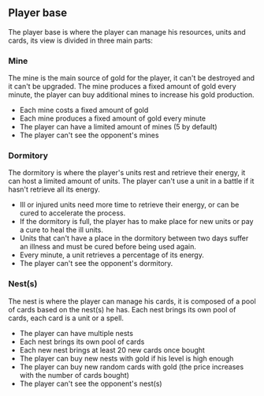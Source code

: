 ## Player base

The player base is where the player can manage his resources, units and cards, its view is divided in three main parts:

### Mine

The mine is the main source of gold for the player, it can't be destroyed and it can't be upgraded. The mine produces a fixed amount of gold every minute, the player can buy additional mines to increase his gold production.

- Each mine costs a fixed amount of gold
- Each mine produces a fixed amount of gold every minute
- The player can have a limited amount of mines (5 by default)
- The player can't see the opponent's mines

### Dormitory

The dormitory is where the player's units rest and retrieve their energy, it can host a limited amount of units. The player can't use a unit in a battle if it hasn't retrieve all its energy.

- Ill or injured units need more time to retrieve their energy, or can be cured to accelerate the process.
- If the dormitory is full, the player has to make place for new units or pay a cure to heal the ill units.
- Units that can't have a place in the dormitory between two days suffer an illness and must be cured before being used again.
- Every minute, a unit retrieves a percentage of its energy.
- The player can't see the opponent's dormitory.

### Nest(s)

The nest is where the player can manage his cards, it is composed of a pool of cards based on the nest(s) he has. Each nest brings its own pool of cards, each card is a unit or a spell.

- The player can have multiple nests
- Each nest brings its own pool of cards
- Each new nest brings at least 20 new cards once bought
- The player can buy new nests with gold if his level is high enough
- The player can buy new random cards with gold (the price increases with the number of cards bought)
- The player can't see the opponent's nest(s)
